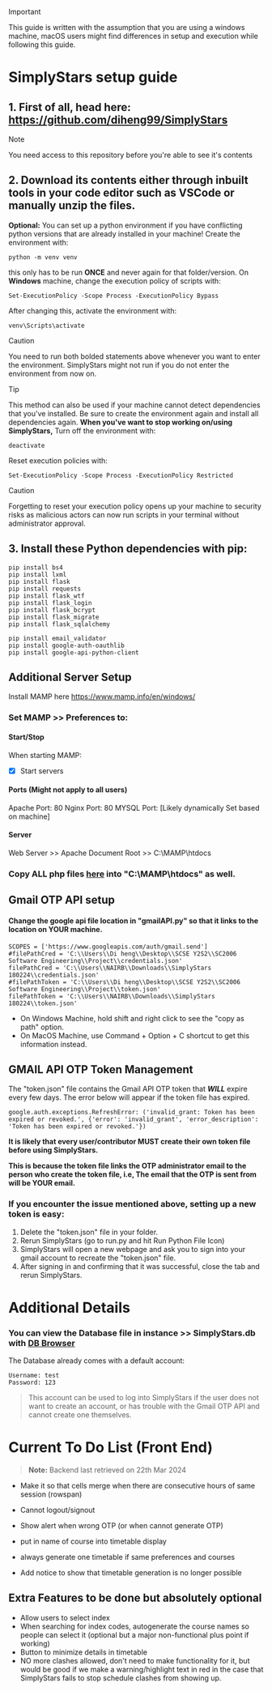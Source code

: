> [!IMPORTANT]
> This guide is written with the assumption that you are using a windows machine, macOS users might find differences in setup and execution while following this guide.

# SimplyStars setup guide
## 1. First of all, head here: https://github.com/diheng99/SimplyStars

> [!NOTE]
> You need access to this repository before you're able to see it's contents

## 2. Download its contents either through inbuilt tools in your code editor such as VSCode or manually unzip the files.

**Optional:** You can set up a python environment if you have conflicting python versions that are already installed in your machine!
Create the environment with:
```
python -m venv venv
```
this only has to be run **ONCE** and never again for that folder/version.
On **Windows** machine, change the execution policy of scripts with:
```
Set-ExecutionPolicy -Scope Process -ExecutionPolicy Bypass
```
After changing this, activate the environment with:
```
venv\Scripts\activate
```
> [!CAUTION]
> You need to run both bolded statements above whenever you want to enter the environment. SimplyStars might not run if you do not enter the environment from now on.

> [!TIP]
> This method can also be used if your machine cannot detect dependencies that you've installed. Be sure to create the environment again and install all dependencies again.
**When you've want to stop working on/using SimplyStars,**
Turn off the environment with: 
```
deactivate
```
Reset execution policies with: 
```
Set-ExecutionPolicy -Scope Process -ExecutionPolicy Restricted
```
> [!CAUTION]
> Forgetting to reset your execution policy opens up your machine to security risks as malicious actors can now run scripts in your terminal without administrator approval.
## 3. **Install these Python dependencies with pip:**
```
pip install bs4
pip install lxml
pip install flask
pip install requests
pip install flask_wtf
pip install flask_login
pip install flask_bcrypt
pip install flask_migrate
pip install flask_sqlalchemy

pip install email_validator
pip install google-auth-oauthlib
pip install google-api-python-client
```

## Additional Server Setup
Install MAMP here https://www.mamp.info/en/windows/

### Set MAMP >> Preferences to: 

#### Start/Stop
When starting MAMP: 
- [x] Start servers

#### Ports (Might not apply to all users)
Apache Port: 80
Nginx Port: 80
MYSQL Port: [Likely dynamically Set based on machine]

#### Server
Web Server >> Apache
Document Root >> C:\MAMP\htdocs
### Copy ALL php files [here](https://github.com/diheng99/SimplyStars/tree/master/PHP%20files) into "C:\MAMP\htdocs" as well.

## Gmail OTP API setup
#### Change the google api file location in "gmailAPI.py" so that it links to the location on YOUR machine.
```
SCOPES = ['https://www.googleapis.com/auth/gmail.send']
#filePathCred = 'C:\\Users\\Di heng\\Desktop\\SCSE Y2S2\\SC2006 Software Engineering\\Project\\credentials.json'
filePathCred = 'C:\\Users\\NAIRB\\Downloads\\SimplyStars 180224\\credentials.json'
#filePathToken = 'C:\\Users\\Di heng\\Desktop\\SCSE Y2S2\\SC2006 Software Engineering\\Project\\token.json'
filePathToken = 'C:\\Users\\NAIRB\\Downloads\\SimplyStars 180224\\token.json'
```
* On Windows Machine, hold shift and right click to see the  "copy as path" option.
* On MacOS Machine, use Command + Option + C shortcut to get this information instead.

## GMAIL API OTP Token Management
The "token.json" file contains the Gmail API OTP token that ***WILL*** expire every few days. The error below will appear if the token file has expired. 
```
google.auth.exceptions.RefreshError: ('invalid_grant: Token has been expired or revoked.', {'error': 'invalid_grant', 'error_description': 'Token has been expired or revoked.'})
```
**It is likely that every user/contributor MUST create their own token file before using SimplyStars.**

**This is because the token file links the OTP administrator email to the person who create the token file, i.e, The email that the OTP is sent from will be YOUR email.**

### If you encounter the issue mentioned above, setting up a new token is easy:
1. Delete the "token.json" file in your folder.
2. Rerun SimplyStars (go to run.py and hit Run Python File Icon)
3. SimplyStars will open a new webpage and ask you to sign into your gmail account to recreate the "token.json" file.
4. After signing in and confirming that it was successful, close the tab and rerun SimplyStars.

# Additional Details
### You can view the Database file in instance >> SimplyStars.db with [DB Browser](https://sqlitebrowser.org/dl/)
The Database already comes with a default account:
```
Username: test
Password: 123
```

> This account can be used to log into SimplyStars if the user does not want to create an account, or has trouble with the Gmail OTP API and cannot create one themselves. 

# Current To Do List (Front End)
> **Note:** Backend last retrieved on 22th Mar 2024

* Make it so that cells merge when there are consecutive hours of same session (rowspan)
* Cannot logout/signout
* Show alert when wrong OTP (or when cannot generate OTP)

* put in name of course into timetable display

* always generate one timetable if same preferences and courses

* Add notice to show that timetable generation is no longer possible


## Extra Features to be done but absolutely optional
* Allow users to select index
* When searching for index codes, autogenerate the course names so people can select it (optional but a major non-functional plus point if working)
* Button to minimize details in timetable
* NO more clashes allowed, don't need to make functionality for it, but would be good if we make a warning/highlight text in red in the case that SimplyStars fails to stop schedule clashes from showing up.
